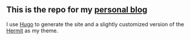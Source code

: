 ## This is the repo for my [personal blog](https://www.jamesdixon.dev)

I use [Hugo](https://gohugo.io/) to generate the site
and a slightly customized version of the [Hermit](https://github.com/Track3/hermit)
as my theme.

